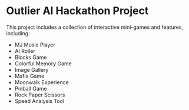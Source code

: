 # Outlier AI Hackathon Project

This project includes a collection of interactive mini-games and features, including:

- MJ Music Player
- AI Roller
- Blocks Game
- Colorful Memory Game
- Image Gallery
- Mafia Game
- Moonwalk Experience
- Pinball Game
- Rock Paper Scissors
- Speed Analysis Tool
